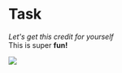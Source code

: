 # Task

*Let's
get
this
credit
for
yourself*\
This
is
super
**fun!**

![][1]

[1]: https://ddragon.leagueoflegends.com/cdn/img/champion/splash/Teemo_18.jpg

